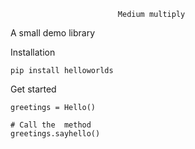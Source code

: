                             Medium multiply


A small demo library


Installation

    pip install helloworlds


Get started

    greetings = Hello()

    # Call the  method
    greetings.sayhello()
        